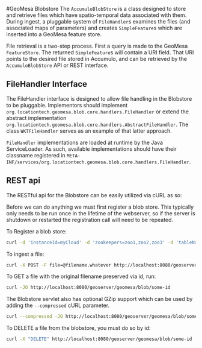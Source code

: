 #GeoMesa Blobstore
The `AccumuloBlobStore` is a class designed to store and retrieve files which have 
spatio-temporal data associated with them.  During ingest, a pluggable system of `FileHandler`s 
examines the files (and associated maps of parameters) and creates `SimpleFeature`s which are 
inserted into a GeoMesa feature store.  

File retrieval is a two-step process.  First a query is made to the GeoMesa `FeatureStore`.  The 
returned `SimpleFeature`s will contain a URI field.  That URI points to the desired file stored 
in Accumulo, and can be retrieved by the `AccumuloBlobStore` API or REST interface.

## FileHandler Interface

The FileHandler interface is designed to allow file handling in the Blobstore to be pluggable.
Implementors should implement `org.locationtech.geomesa.blob.core.handlers.FileHandler` or 
extend the abstract implementation `org.locationtech.geomesa.blob.core.handlers.AbstractFileHandler`. 
The class `WKTFileHandler` serves as an example of that latter approach.

`FileHandler` implementations are loaded at runtime by the Java ServiceLoader.  As such, available 
implementations should have their classname registered in `META-INF/services/org.locationtech.geomesa.blob.core.handlers.FileHandler`.

## REST api

The RESTful api for the Blobstore can be easily utilized via cURL as so:

Before we can do anything we must first register a blob store. This typically only needs to be run once in the lifetime
of the webserver, so if the server is shutdown or restarted the registration call will need to be repeated.
 
To Register a blob store: 

```bash
curl -d 'instanceId=myCloud' -d 'zookeepers=zoo1,zoo2,zoo3' -d 'tableName=myBlobStore' -d 'user=user' -d 'password=password' http://localhost:8080/geoserver/geomesa/blob/ds
```

To ingest a file:

```bash
curl -X POST -F file=@filename.whatever http://localhost:8080/geoserver/geomesa/blob
```

To GET a file with the original filename preserved via id, run:  

```bash  
curl -JO http://localhost:8080/geoserver/geomesa/blob/some-id
```  

The Blobstore servlet also has optional GZip support which can be used by adding the `--compressed` cURL parameter.  

```bash  
curl --compressed -JO http://localhost:8080/geoserver/geomesa/blob/some-id
```  

To DELETE a file from the blobstore, you must do so by id:

```bash
curl -X "DELETE" http://localhost:8080/geoserver/geomesa/blob/some-id   
```